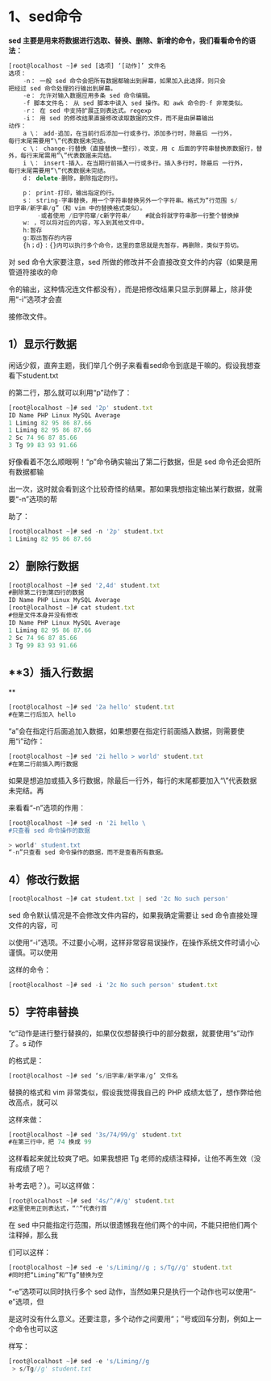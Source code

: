 # **1、sed命令**

**sed 主要是用来将数据进行选取、替换、删除、新增的命令，我们看看命令的语法：**

```javascript
[root@localhost ~]# sed [选项] ‘[动作]’ 文件名
选项：
    -n： 一般 sed 命令会把所有数据都输出到屏幕，如果加入此选择，则只会把经过 sed 命令处理的行输出到屏幕。
    -e： 允许对输入数据应用多条 sed 命令编辑。
    -f 脚本文件名： 从 sed 脚本中读入 sed 操作。和 awk 命令的-f 非常类似。
    -r： 在 sed 中支持扩展正则表达式。regexp
    -i： 用 sed 的修改结果直接修改读取数据的文件，而不是由屏幕输出 
动作：
    a \： add-追加，在当前行后添加一行或多行。添加多行时，除最后 一行外，每行末尾需要用“\”代表数据未完结。
    c \： change-行替换（直接替换一整行），改变，用 c 后面的字符串替换原数据行，替换多行时，除最后一行外，每行末尾需用“\”代表数据未完结。
    i \： insert-插入，在当期行前插入一行或多行。插入多行时，除最后 一行外，每行末尾需要用“\”代表数据未完结。
    d： delete-删除，删除指定的行。

    p： print-打印，输出指定的行。
    s： string-字串替换，用一个字符串替换另外一个字符串。格式为“行范围 s/旧字串/新字串/g”（和 vim 中的替换格式类似）。
        -或者使用 /旧字符窜/c新字符串/    #就会将就字符串那一行整个替换掉
    w: ，可以将对应的内容，写入到其他文件中。        
    h:暂存
    g:取出暂存的内容
    {h；d}：{}内可以执行多个命令，这里的意思就是先暂存，再删除，类似于剪切。
```

对 sed 命令大家要注意，sed 所做的修改并不会直接改变文件的内容（如果是用管道符接收的命

令的输出，这种情况连文件都没有），而是把修改结果只显示到屏幕上，除非使用“-i”选项才会直

接修改文件。

## **1）显示行数据**

闲话少叙，直奔主题，我们举几个例子来看看sed命令到底是干嘛的。假设我想查看下student.txt

的第二行，那么就可以利用“p”动作了：

```javascript
[root@localhost ~]# sed '2p' student.txt
ID Name PHP Linux MySQL Average
1 Liming 82 95 86 87.66
1 Liming 82 95 86 87.66
2 Sc 74 96 87 85.66
3 Tg 99 83 93 91.66
```

好像看着不怎么顺眼啊！“p”命令确实输出了第二行数据，但是 sed 命令还会把所有数据都输

出一次，这时就会看到这个比较奇怪的结果。那如果我想指定输出某行数据，就需要“-n”选项的帮

助了：

```javascript
[root@localhost ~]# sed -n '2p' student.txt
1 Liming 82 95 86 87.66
```

## **2）删除行数据**

```javascript
[root@localhost ~]# sed '2,4d' student.txt
#删除第二行到第四行的数据
ID Name PHP Linux MySQL Average
[root@localhost ~]# cat student.txt
#但是文件本身并没有修改
ID Name PHP Linux MySQL Average
1 Liming 82 95 86 87.66
2 Sc 74 96 87 85.66
3 Tg 99 83 93 91.66
```

## **3）插入行数据**

```javascript
[root@localhost ~]# sed '2a hello' student.txt
#在第二行后加入 hello
```

“a”会在指定行后面追加入数据，如果想要在指定行前面插入数据，则需要使用“i”动作：

```javascript
[root@localhost ~]# sed '2i hello > world' student.txt
#在第二行前插入两行数据
```

如果是想追加或插入多行数据，除最后一行外，每行的末尾都要加入“\”代表数据未完结。再

来看看“-n”选项的作用：

```javascript
[root@localhost ~]# sed -n '2i hello \
#只查看 sed 命令操作的数据

> world' student.txt
“-n”只查看 sed 命令操作的数据，而不是查看所有数据。
```

## **4）修改行数据**

```javascript
[root@localhost ~]# cat student.txt | sed '2c No such person'
```

sed 命令默认情况是不会修改文件内容的，如果我确定需要让 sed 命令直接处理文件的内容，可

以使用“-i”选项。不过要小心啊，这样非常容易误操作，在操作系统文件时请小心谨慎。可以使用

这样的命令：

```javascript
[root@localhost ~]# sed -i '2c No such person' student.txt
```

## **5）字符串替换**

“c”动作是进行整行替换的，如果仅仅想替换行中的部分数据，就要使用“s”动作了。s 动作

的格式是：

```javascript
[root@localhost ~]# sed ‘s/旧字串/新字串/g’ 文件名
```

替换的格式和 vim 非常类似，假设我觉得我自己的 PHP 成绩太低了，想作弊给他改高点，就可以

这样来做：

```javascript
[root@localhost ~]# sed '3s/74/99/g' student.txt
#在第三行中，把 74 换成 99
```

这样看起来就比较爽了吧。如果我想把 Tg 老师的成绩注释掉，让他不再生效（没有成绩了吧？

补考去吧？）。可以这样做：

```javascript
[root@localhost ~]# sed '4s/^/#/g' student.txt
#这里使用正则表达式，“^”代表行首
```

在 sed 中只能指定行范围，所以很遗憾我在他们两个的中间，不能只把他们两个注释掉，那么我

们可以这样：

```javascript
[root@localhost ~]# sed -e 's/Liming//g ; s/Tg//g' student.txt
#同时把“Liming”和“Tg”替换为空
```

“-e”选项可以同时执行多个 sed 动作，当然如果只是执行一个动作也可以使用“-e”选项，但

是这时没有什么意义。还要注意，多个动作之间要用“；”号或回车分割，例如上一个命令也可以这

样写：

```javascript
[root@localhost ~]# sed -e 's/Liming//g > s/Tg//g' student.txt
```